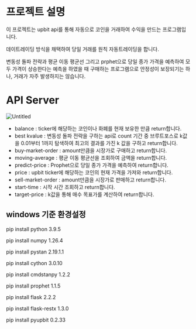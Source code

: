 # 프로젝트 설명

이 프로젝트는 upbit api를 통해 자동으로 코인을 거래하여 수익을 만드는 프로그램입니다.

데이트레이딩 방식을 채택하여 당일 거래를 원칙 자동트레이딩을 합니다.

변동성 돌파 전략과 평균 이동 평균선 그리고 prphet으로 당일 종가 가격을 예측하여 모두 가격이 상승한다는 예측을 하였을 때 구매하는 프로그램으로 안정성이 보장되기는 하나, 거래가 자주 발생하지는 않습니다.


# API Server

![Untitled](https://github.com/zhzkal2/CoinMachine-mk2/assets/64739786/e1efce8c-ebef-4656-9d9d-b038cd6bcaf3)
- balance : ticker에 해당하는 코인이나 화폐를 현재 보유한 만큼 return합니다.
- best kvalue : 변동성 돌파 전략을 구하는 api로 count 기간 중 브루트포스로 k값을 0.01부터 1까지 탐색하여 최고의 결과를 가진 k 값을 구하고 return합니다.
- buy-market-order : amount만큼을 시장가로 구매하고 return합니다.
- moving-average : 평균 이동 평균선을 조회하여 금액을 return합니다.
- predict-price : Prophet으로 당일 종가 가격을 예측하여 return합니다.
- price : upbit ticker에 해당하는 코인의 현재 가격을 가져와 return합니다.
- sell-market-order : amount만큼을 시장가로 판매하고 return합니다.
- start-time : 시작 시간 조회하고 return합니다.
- target-price :  k값을 통해 매수 목표가를 계산하여 return합니다.

## windows 기준 환경설정

pip install python 3.9.5

pip install numpy 1.26.4

pip install pystan  2.19.1.1

pip install cython 3.0.10

 pip install cmdstanpy 1.2.2

 pip install prophet 1.1.5

pip install flask 2.2.2

pip install flask-restx 1.3.0

pip install pyupbit 0.2.33
